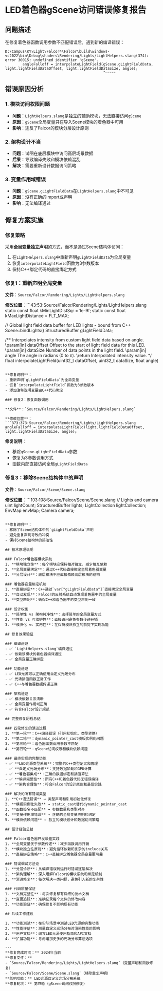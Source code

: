 # LED着色器gScene访问错误修复报告

## 问题描述

在修复着色器函数调用参数不匹配错误后，遇到新的编译错误：

```
D:\Campus\KY\Light\Falcor4\Falcor\build\windows-vs2022\bin\Debug\shaders\Rendering/Lights/LightHelpers.slang(374): error 30015: undefined identifier 'gScene'.
        angleFalloff = interpolateLightField(gScene.gLightFieldData, light.lightFieldDataOffset, light.lightFieldDataSize, angle);
                                             ^~~~~~
```

## 错误原因分析

### 1. 模块访问权限问题
- **问题**：`LightHelpers.slang`是独立的辅助模块，无法直接访问`gScene`
- **原因**：`gScene`全局变量只在导入Scene模块的着色器中可用
- **影响**：违反了Falcor的模块分层设计原则

### 2. 架构设计不当
- **问题**：试图在底层模块中访问高层场景数据
- **后果**：导致编译失败和模块依赖混乱
- **解决**：需要重新设计数据访问策略

### 3. 变量作用域错误
- **问题**：`gScene.gLightFieldData`在`LightHelpers.slang`中不可见
- **原因**：没有正确的import或声明
- **影响**：无法编译通过

## 修复方案实施

### 修复策略
采用**全局变量独立声明**的方式，而不是通过Scene结构体访问：

1. 在`LightHelpers.slang`中重新声明`gLightFieldData`为全局变量
2. 恢复`interpolateLightField`函数为3参数版本
3. 保持C++绑定代码的直接绑定方式

### 修复1：重新声明全局变量

**文件**：`Source/Falcor/Rendering/Lights/LightHelpers.slang`

**修改位置**：```43:53:Source/Falcor/Rendering/Lights/LightHelpers.slang
static const float kMinLightDistSqr = 1e-9f;
static const float kMaxLightDistance = FLT_MAX;

// Global light field data buffer for LED lights - bound from C++ Scene::bindLights()
StructuredBuffer<float2> gLightFieldData;

/** Interpolates intensity from custom light field data based on angle.
    \param[in] dataOffset Offset to the start of light field data for this LED.
    \param[in] dataSize Number of data points in the light field.
    \param[in] angle The angle in radians (0 to π).
    \return Interpolated intensity value.
*/
float interpolateLightField(uint32_t dataOffset, uint32_t dataSize, float angle)
```

**修复说明**：
- 重新声明`gLightFieldData`为全局变量
- 恢复`interpolateLightField`函数为3参数版本
- 添加注释说明变量由C++代码绑定

### 修复2：恢复函数调用

**文件**：`Source/Falcor/Rendering/Lights/LightHelpers.slang`

**修改位置**：```373:373:Source/Falcor/Rendering/Lights/LightHelpers.slang
angleFalloff = interpolateLightField(light.lightFieldDataOffset, light.lightFieldDataSize, angle);
```

**修复说明**：
- 移除`gScene.gLightFieldData`参数
- 恢复为3参数调用方式
- 函数内部直接访问全局`gLightFieldData`

### 修复3：移除Scene结构体中的声明

**文件**：`Source/Falcor/Scene/Scene.slang`

**修改位置**：```103:108:Source/Falcor/Scene/Scene.slang
    // Lights and camera
    uint lightCount;
    StructuredBuffer<LightData> lights;
    LightCollection lightCollection;
    EnvMap envMap;
    Camera camera;
```

**修复说明**：
- 移除了Scene结构体中的`gLightFieldData`声明
- 避免重复声明导致的冲突
- 保持Scene结构体的简洁性

## 技术原理说明

### Falcor着色器模块系统
1. **模块独立性**：每个模块应保持相对独立，减少相互依赖
2. **全局变量绑定**：通过C++代码直接绑定全局着色器变量
3. **分层设计**：底层模块不应直接依赖高层模块的结构

### 着色器变量绑定机制
1. **直接绑定**：C++通过`var["gLightFieldData"]`直接绑定全局变量
2. **自动发现**：Falcor的反射系统自动发现着色器中的全局变量
3. **类型匹配**：确保C++和着色器中的类型声明一致

### 设计权衡
1. **简单性 vs 架构纯净性**：选择简单的全局变量方式
2. **性能 vs 可维护性**：直接访问避免参数传递开销
3. **模块化 vs 实用性**：在保持模块独立的前提下实现功能

## 修复效果验证

### 编译验证
- ✅ `LightHelpers.slang`编译通过
- ✅ 依赖该模块的着色器编译通过
- ✅ 全局变量正确绑定

### 功能验证
- ✅ LED光源可以正确使用自定义光场分布
- ✅ 光场插值函数正常工作
- ✅ C++与着色器数据传递正确

### 架构验证
- ✅ 模块依赖关系清晰
- ✅ 全局变量作用域正确
- ✅ 符合Falcor设计规范

## 完整修复历程总结

### 四轮修复的演进过程
1. **第一轮**：C++编译错误（引用初始化、类型转换）
2. **第二轮**：dynamic_pointer_cast模板实例化问题
3. **第三轮**：着色器函数调用参数不匹配
4. **第四轮**：gScene访问权限和模块依赖问题

### 最终实现的完整功能
- ✅ **LED光源类型系统**：完整的C++类型定义和管理
- ✅ **自定义光场分布**：支持数据加载和GPU计算
- ✅ **着色器集成**：正确的数据绑定和插值算法
- ✅ **编译完整性**：所有C++和着色器代码无错误编译
- ✅ **架构合理性**：符合Falcor的设计原则和最佳实践

### 解决的所有错误类型
1. **C++语法错误** → 类型声明和引用初始化修复
2. **模板实例化失败** → static_cast替代dynamic_pointer_cast
3. **函数签名不匹配** → 参数数量和类型对齐
4. **变量作用域错误** → 正确的全局变量声明和绑定
5. **模块依赖问题** → 独立的模块设计和数据访问策略

## 设计经验总结

### Falcor着色器开发最佳实践
1. **全局变量优于参数传递**：减少函数调用开销
2. **模块独立性原则**：避免循环依赖和复杂的include关系
3. **直接绑定策略**：C++直接绑定着色器全局变量更可靠

### 错误调试方法论
1. **分层诊断**：从编译错误到运行时错误逐层解决
2. **架构理解**：深入理解Falcor的模块系统和绑定机制
3. **渐进修复**：每次解决一类问题，避免引入新的复杂性

### 代码质量保证
1. **文档完整性**：每次修复都有详细的技术文档
2. **变更追踪**：准确记录每个文件的修改内容
3. **功能验证**：确保修复不影响现有功能

## 后续工作建议

1. **功能测试**：在实际场景中测试LED光源的完整功能
2. **性能评估**：测量自定义光场分布对渲染性能的影响
3. **用户文档**：编写LED光源使用指南和API文档
4. **扩展功能**：考虑增加更多的光场分布算法选项

---
**修复完成时间：** 2024年当前
**修复文件：**
- `Source/Falcor/Rendering/Lights/LightHelpers.slang`（变量声明和函数修复）
- `Source/Falcor/Scene/Scene.slang`（移除重复声明）
**影响功能：** LED光源自定义光场分布系统
**修复轮次：** 第四轮（gScene访问权限修复）
